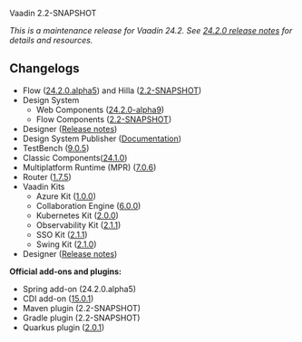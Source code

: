 Vaadin 2.2-SNAPSHOT

*This is a maintenance release for Vaadin 24.2. See [24.2.0 release notes](https://github.com/vaadin/platform/releases/tag/24.2.0) for details and resources.*

## Changelogs

<!-- Remove the ones that do not contain any changes/updates -->

- Flow ([24.2.0.alpha5](https://github.com/vaadin/flow/releases/tag/24.2.0.alpha5)) and Hilla ([2.2-SNAPSHOT](https://github.com/vaadin/hilla/releases/tag/2.2-SNAPSHOT))
- Design System
  - Web Components ([24.2.0-alpha9](https://github.com/vaadin/web-components/releases/tag/v24.2.0-alpha9))
  - Flow Components ([2.2-SNAPSHOT](https://github.com/vaadin/flow-components/releases/tag/2.2-SNAPSHOT))
- Designer ([Release notes](https://github.com/vaadin/designer/blob/master/RELEASE-NOTES.md))
- Design System Publisher ([Documentation](https://vaadin.com/design-system-publisher))
- TestBench ([9.0.5](https://github.com/vaadin/testbench/releases/tag/9.0.5))
- Classic Components([24.1.0](https://github.com/vaadin/classic-components/releases/tag/24.1.0))
- Multiplatform Runtime (MPR) ([7.0.6](https://github.com/vaadin/multiplatform-runtime/releases/tag/7.0.6))
- Router ([1.7.5](https://github.com/vaadin/vaadin-router/releases/tag/v1.7.5))
- Vaadin Kits
  - Azure Kit ([1.0.0](https://vaadin.com/docs/latest/tools/azure))
  - Collaboration Engine ([6.0.0](https://github.com/vaadin/collaboration-engine/releases/tag/6.0.0))
  - Kubernetes Kit ([2.0.0](https://github.com/vaadin/kubernetes-kit/releases/tag/2.0.0))
  - Observability Kit ([2.1.1](https://github.com/vaadin/observability-kit/releases/tag/{{kits.observability-kit.javaVersion}}))
  - SSO Kit ([2.1.1](https://github.com/vaadin/sso-kit/releases/tag/2.1.1))
  - Swing Kit ([2.1.0](https://vaadin.com/docs/latest/tools/swing))
- Designer ([Release notes](https://github.com/vaadin/designer/blob/master/RELEASE-NOTES.md))

**Official add-ons and plugins:**

- Spring add-on (24.2.0.alpha5)
- CDI add-on ([15.0.1](https://github.com/vaadin/cdi/releases/tag/15.0.1))
- Maven plugin (2.2-SNAPSHOT)
- Gradle plugin (2.2-SNAPSHOT)
- Quarkus plugin ([2.0.1](https://github.com/vaadin/quarkus/releases/tag/2.0.1))
